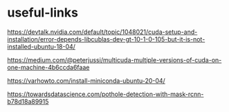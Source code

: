 # useful-links

https://devtalk.nvidia.com/default/topic/1048021/cuda-setup-and-installation/error-depends-libcublas-dev-gt-10-1-0-105-but-it-is-not-installed-ubuntu-18-04/




https://medium.com/@peterjussi/multicuda-multiple-versions-of-cuda-on-one-machine-4b6ccda6faae


https://varhowto.com/install-miniconda-ubuntu-20-04/




https://towardsdatascience.com/pothole-detection-with-mask-rcnn-b78d18a89915

